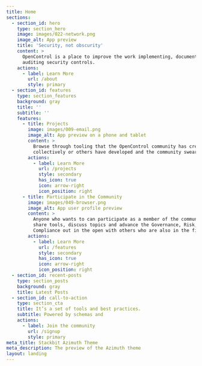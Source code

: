 ```yaml
---
title: Home
sections:
  - section_id: hero
    type: section_hero
    image: images/022-network.png
    image_alt: App preview
    title: 'Security, not obscurity'
    content: >
      OpenControl is a place to improve the work implementing, documenting and
      auditing security controls.
    actions:
      - label: Learn More
        url: /about
        style: primary
  - section_id: features
    type: section_features
    background: gray
    title: ''
    subtitle: ''
    features:
      - title: Projects
        image: images/009-email.png
        image_alt: App preview on a phone and tablet
        content: >
          Browse through tooling that the OpenControl community has created
          collectively or others have developed and the community swears by.
        actions:
          - label: Learn More
            url: /projects
            style: secondary
            has_icon: true
            icon: arrow-right
            icon_position: right
      - title: Participate in the Community
        image: images/049-browser.png
        image_alt: App user profile preview
        content: >
          Anyone who wants to can participate as a member of the community to
          share tools, discuss topics and advance the Governance, Risk, and
          Compliance out in the open with others who are also in the field.
        actions:
          - label: Learn More
            url: /features
            style: secondary
            has_icon: true
            icon: arrow-right
            icon_position: right
  - section_id: recent-posts
    type: section_posts
    background: gray
    title: Latest Posts
  - section_id: call-to-action
    type: section_cta
    title: It’s a set of tools and best practices.
    subtitle: Powered by schemas and
    actions:
      - label: Join the community
        url: /signup
        style: primary
meta_title: Stackbit Azimuth Theme
meta_description: The preview of the Azimuth theme
layout: landing
---
```


